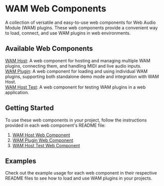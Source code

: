 # WAM Web Components
A collection of versatile and easy-to-use web components for Web Audio Module (WAM) plugins. These web components provide a convenient way to load, connect, and use WAM plugins in web environments.

## Available Web Components
[WAM Host](https://github.com/Sylcantor/wam-web-components/tree/main/web-components/wamHost): A web component for hosting and managing multiple WAM plugins, connecting them, and handling MIDI and live audio inputs.  
[WAM Plugin](https://github.com/Sylcantor/wam-web-components/tree/main/web-components/wamPlugin): A web component for loading and using individual WAM plugins, supporting both standalone demo mode and integration with WAM Host.  
[WAM Host Test](https://github.com/Sylcantor/wam-web-components/tree/main/web-components/wamHostTest): A web component for testing WAM plugins in a web application.
## Getting Started
To use these web components in your project, follow the instructions provided in each web component's README file:

1. [WAM Host Web Component](https://github.com/Sylcantor/wam-web-components/tree/main/web-components/wamHost)
2. [WAM Plugin Web Component](https://github.com/Sylcantor/wam-web-components/tree/main/web-components/wamPlugin)
3. [WAM Host Test Web Component](https://github.com/Sylcantor/wam-web-components/tree/main/web-components/wamHostTest)

## Examples
Check out the example usage for each web component in their respective README files to see how to load and use WAM plugins in your projects.